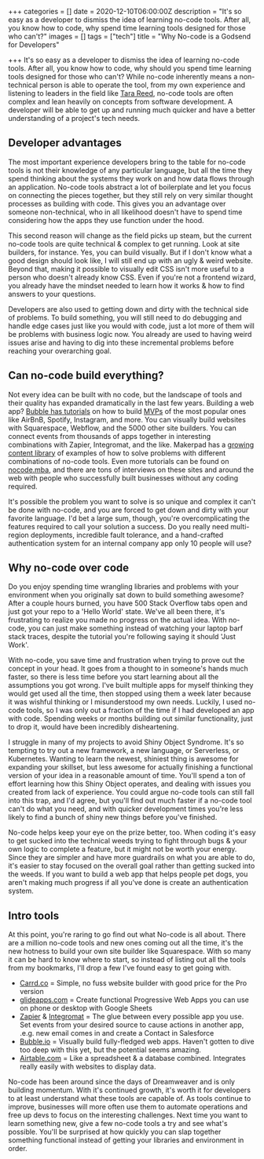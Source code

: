 +++
categories = []
date = 2020-12-10T06:00:00Z
description = "It's so easy as a developer to dismiss the idea of learning no-code tools. After all, you know how to code, why spend time learning tools designed for those who can't?"
images = []
tags = ["tech"]
title = "Why No-code is a Godsend for Developers"

+++
It's so easy as a developer to dismiss the idea of learning no-code tools. After all, you know how to code, why should you spend time learning tools designed for those who can't? While no-code inherently means a non-technical person is able to operate the tool, from my own experience and listening to leaders in the field like [Tara Reed](https://www.indiehackers.com/podcast/180-tara-reed-of-apps-without-code), no-code tools are often complex and lean heavily on concepts from software development. A developer will be able to get up and running much quicker and have a better understanding of a project's tech needs.

## Developer advantages

The most important experience developers bring to the table for no-code tools is not their knowledge of any particular language, but all the time they spend thinking about the systems they work on and how data flows through an application. No-code tools abstract a lot of boilerplate and let you focus on connecting the pieces together, but they still rely on very similar thought processes as building with code. This gives you an advantage over someone non-technical, who in all likelihood doesn't have to spend time considering how the apps they use function under the hood.

This second reason will change as the field picks up steam, but the current no-code tools are quite technical & complex to get running. Look at site builders, for instance. Yes, you can build visually. But if I don't know what a good design should look like, I will still end up with an ugly & weird website. Beyond that, making it possible to visually edit CSS isn't more useful to a person who doesn't already know CSS. Even if you're not a frontend wizard, you already have the mindset needed to learn how it works & how to find answers to your questions.

Developers are also used to getting down and dirty with the technical side of problems. To build something, you will still need to do debugging and handle edge cases just like you would with code, just a lot more of them will be problems with business logic now. You already are used to having weird issues arise and having to dig into these incremental problems before reaching your overarching goal.

## Can no-code build everything?

Not every idea can be built with no code, but the landscape of tools and their quality has expanded dramatically in the last few years. Building a web app? [Bubble has tutorials](https://bubble.io/blog/tag/how-to/) on how to build [MVPs](https://en.wikipedia.org/wiki/Minimum_viable_product) of the most popular ones like AirBnB, Spotify, Instagram, and more. You can visually build websites with Squarespace, Webflow, and the 5000 other site builders. You can connect events from thousands of apps together in interesting combinations with Zapier, Integromat, and the like. Makerpad has a [growing content library](https://www.makerpad.co/education) of examples of how to solve problems with different combinations of no-code tools. Even more tutorials can be found on [nocode.mba](http://nocode.mba), and there are tons of interviews on these sites and around the web with people who successfully built businesses without any coding required.

It's possible the problem you want to solve is so unique and complex it can't be done with no-code, and you are forced to get down and dirty with your favorite language. I'd bet a large sum, though, you're overcomplicating the features required to call your solution a success. Do you really need multi-region deployments, incredible fault tolerance, and a hand-crafted authentication system for an internal company app only 10 people will use?

## Why no-code over code

Do you enjoy spending time wrangling libraries and problems with your environment when you originally sat down to build something awesome? After a couple hours burned, you have 500 Stack Overflow tabs open and just got your repo to a 'Hello World' state. We've all been there, it's frustrating to realize you made no progress on the actual idea. With no-code, you can just make something instead of watching your laptop barf stack traces, despite the tutorial you're following saying it should 'Just Work'. 

With no-code, you save time and frustration when trying to prove out the concept in your head. It goes from a thought to in someone's hands much faster, so there is less time before you start learning about all the assumptions you got wrong. I've built multiple apps for myself thinking they would get used all the time, then stopped using them a week later because it was wishful thinking or I misunderstood my own needs. Luckily, I used no-code tools, so I was only out a fraction of the time if I had developed an app with code.  Spending weeks or months building out similar functionality, just to drop it, would have been incredibly disheartening.

I struggle in many of my projects to avoid Shiny Object Syndrome. It's so tempting to try out a new framework, a new language, or Serverless, or Kubernetes. Wanting to learn the newest, shiniest thing is awesome for expanding your skillset, but less awesome for actually finishing a functional version of your idea in a reasonable amount of time. You'll spend a ton of effort learning how this Shiny Object operates, and dealing with issues you created from lack of experience. You could argue no-code tools can still fall into this trap, and I'd agree, but you'll find out much faster if a no-code tool can't do what you need, and with quicker development times you're less likely to find a bunch of shiny new things before you've finished.

No-code helps keep your eye on the prize better, too. When coding it's easy to get sucked into the technical weeds trying to fight through bugs & your own logic to complete a feature, but it might not be worth your energy. Since they are simpler and have more guardrails on what you are able to do, it's easier to stay focused on the overall goal rather than getting sucked into the weeds. If you want to build a web app that helps people pet dogs, you aren't making much progress if all you've done is create an authentication system.

## Intro tools

At this point, you're raring to go find out what No-code is all about. There are a million no-code tools and new ones coming out all the time, it's the new hotness to build your own site builder like Squarespace. With so many it can be hard to know where to start, so instead of listing out all the tools from my bookmarks, I'll drop a few I've found easy to get going with. 

- [Carrd.co](http://carrd.co) = Simple, no fuss website builder with good price for the Pro version
- [glideapps.com](http://glideapps.com) = Create functional Progressive Web Apps you can use on phone or desktop with Google Sheets
- [Zapier](https://zapier.com) & [Integromat](https://integromat.com)  = The glue between every possible app you use. Set events from your desired source to cause actions in another app, .e.g. new email comes in and create a Contact in Salesforce
- [Bubble.io](http://bubble.io) = Visually build fully-fledged web apps. Haven't gotten to dive too deep with this yet, but the potential seems amazing.
- [Airtable.com](http://airtable.com) = Like a spreadsheet & a database combined. Integrates really easily with websites to display data.

No-code has been around since the days of Dreamweaver and is only building momentum. With it's continued growth, it's worth it for developers to at least understand what these tools are capable of. As tools continue to improve, businesses will more often use them to automate operations and free up devs to focus on the interesting challenges. Next time you want to learn something new, give a few no-code tools a try and see what's possible. You'll be surprised at how quickly you can slap together something functional instead of getting your libraries and environment in order.